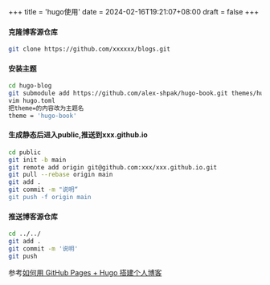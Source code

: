 +++
title = 'hugo使用'
date = 2024-02-16T19:21:07+08:00
draft = false
+++
#### 克隆博客源仓库
```bash
git clone https://github.com/xxxxxx/blogs.git
```

#### 安装主题
```bash
cd hugo-blog
git submodule add https://github.com/alex-shpak/hugo-book.git themes/hugo-book
vim hugo.toml
把theme=的内容改为主题名
theme = 'hugo-book'
```
#### 生成静态后进入public,推送到xxx.github.io
```bash
cd public
git init -b main
git remote add origin git@github.com:xxx/xxx.github.io.git
git pull --rebase origin main
git add .
git commit -m "说明“
git push -f origin main
```
#### 推送博客源仓库
```bash
cd ../../
git add .
git commit -m '说明'
git push
```

参考[如何用 GitHub Pages + Hugo 搭建个人博客](https://cuttontail.blog/blog/create-a-wesite-using-github-pages-and-hugo/)